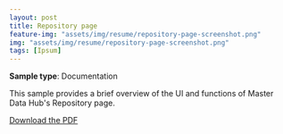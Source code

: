 ```yaml
---
layout: post
title: Repository page
feature-img: "assets/img/resume/repository-page-screenshot.png"
img: "assets/img/resume/repository-page-screenshot.png"
tags: [Ipsum]
---
```


**Sample type**: Documentation

This sample provides a brief overview of the UI and functions of Master Data Hub's Repository page. 

[Download the PDF](link)
